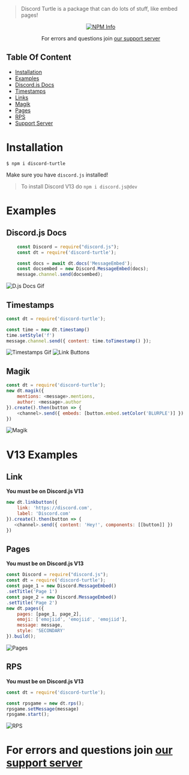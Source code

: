 > Discord Turtle is a package that can do lots of stuff, like embed pages!


<div align="center">
  <p>
    <a href="https://nodei.co/npm/discord-turtle
/"><img src="https://nodei.co/npm/discord-turtle.png?downloads=true&stars=true" alt="NPM Info" /></a>
  </p>
</div>

<div align="center">
 <p>For errors and questions join <a href="https://discord.gg/5Wutrs8s4s">our support server</a></p>
</div>

## Table Of Content

- [Installation](#installation)
- [Examples](#examples)
- [Discord.js Docs](#discordjs-docs)
- [Timestamps](#Timestamps)
- [Links](#link)
- [Magik](#magik)
- [Pages](#pages)
- [RPS](#rps)
- [Support Server](https://discord.gg/5Wutrs8s4s)

# Installation
```
$ npm i discord-turtle
```

Make sure you have `discord.js` installed!

> To install Discord V13 do `npm i discord.js@dev`

# Examples
## Discord.js Docs
```js
    const Discord = require("discord.js");
    const dt = require('discord-turtle');

    const docs = await dt.docs('MessageEmbed');
    const docsembed = new Discord.MessageEmbed(docs);
    message.channel.send(docsembed);
```
![D.js Docs Gif](https://cdn.tixte.com/uploads/turtlepaw.is-from.space/kqabjya4e9a.gif)

## Timestamps
```js
const dt = require('discord-turtle');

const time = new dt.timestamp()
time.setStyle('f')
message.channel.send({ content: time.toTimestamp() });
```
![Timestamps Gif](https://cdn.tixte.com/uploads/turtlepaw.is-from.space/kqiw9knk59a.gif)
![Link Buttons](https://cdn.tixte.com/uploads/turtlepaw.is-from.space/kr5kr47b99a.png)
## Magik
```js
const dt = require('discord-turtle');
new dt.magik({
    mentions: <message>.mentions,
    author: <message>.author
}).create().then(button => {
    <channel>.send({ embeds: [button.embed.setColor('BLURPLE')] })
})
```
![Magik](https://cdn.tixte.com/uploads/turtlepaw.is-from.space/kr5kse1vx9a.png)
# V13 Examples
## Link
__You must be on Discord.js V13__
```js
new dt.linkbutton({
    link: 'https://discord.com',
    label: 'Discord.com'
}).create().then(button => {
   <channel>.send({ content: 'Hey!', components: [[button]] })
})
```
## Pages
__You must be on Discord.js V13__
```js
const Discord = require("discord.js");
const dt = require('discord-turtle');
const page_1 = new Discord.MessageEmbed()
.setTitle('Page 1')
const page_2 = new Discord.MessageEmbed()
.setTitle('Page 2')
new dt.pages({
    pages: [page_1, page_2],
    emoji: ['emojiid', 'emojiid', 'emojiid'],
    message: message,
    style: 'SECONDARY'
}).build();
```
![Pages](https://cdn.tixte.com/uploads/turtlepaw.is-from.space/kr5kkhrz19a.gif)
## RPS
__You must be on Discord.js V13__
```js
const dt = require('discord-turtle');

const rpsgame = new dt.rps();
rpsgame.setMessage(message)
rpsgame.start();
```
![RPS](https://cdn.tixte.com/uploads/turtlepaw.is-from.space/krcqn39yr9a.gif)
# **For errors and questions join [our support server](https://discord.gg/5Wutrs8s4s)**
